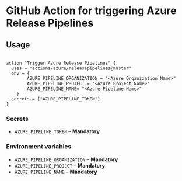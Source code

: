 # GitHub Action for triggering Azure Release Pipelines



## Usage

```

action "Trigger Azure Release Pipelines" {
  uses = "actions/azure/releasepipelines@master"
  env = {
		AZURE_PIPELINE_ORGANIZATION = "<Azure Organization Name>"
		AZURE_PIPELINE_PROJECT = "<Azure Project Name>"
		AZURE_PIPELINE_NAME= "<Azure Pipeline Name>"
	}
  secrets = ["AZURE_PIPELINE_TOKEN"]
}

```


### Secrets

- `AZURE_PIPELINE_TOKEN` – **Mandatory** 


### Environment variables

- `AZURE_PIPELINE_ORGANIZATION` – **Mandatory** 
- `AZURE_PIPELINE_PROJECT` – **Mandatory** 
- `AZURE_PIPELINE_NAME` – **Mandatory** 



